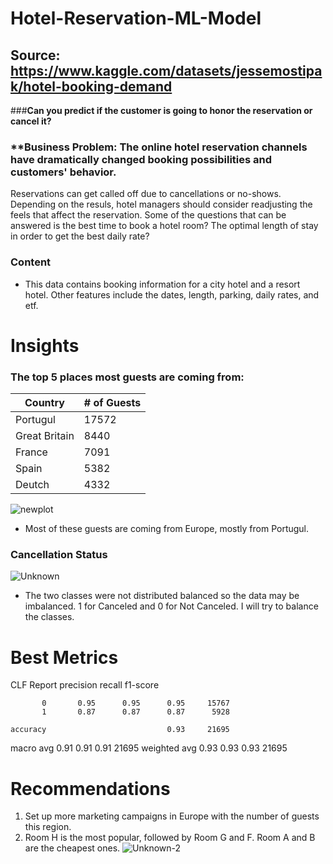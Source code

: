# Hotel-Reservation-ML-Model
## Source: https://www.kaggle.com/datasets/jessemostipak/hotel-booking-demand

###**Can you predict if the customer is going to honor the reservation or cancel it?**

### **Business Problem: The online hotel reservation channels have dramatically changed booking possibilities and customers' behavior.  
Reservations can get called off due to cancellations or no-shows.  Depending on the resuls, hotel managers should consider readjusting the feels that affect the reservation. 
Some of the questions that can be answered is the best time to book a hotel room? The optimal length of stay in order to get the best daily rate?

### **Content**
- This data contains booking information for a city hotel and a resort hotel.  Other features include the dates, length, parking, daily rates, and etf. 


# Insights

### The top 5 places most guests are coming from: 
**Country** | **# of Guests**  
--- | ---
Portugul | 17572 
Great Britain | 8440
France | 7091
Spain | 5382
Deutch | 4332


![newplot](https://user-images.githubusercontent.com/74616874/224289458-96b52faf-6b89-4949-9d51-82160346fdda.png)
- Most of these guests are coming from Europe, mostly from Portugul.  

### Cancellation Status 
![Unknown](https://user-images.githubusercontent.com/74616874/224290741-ace62c93-9947-445f-b948-02cc9c66b4a1.png)
- The two classes were not distributed balanced so the data may be imbalanced. 1 for Canceled and 0 for Not Canceled. I will try to balance the classes. 

# Best Metrics
CLF Report               precision    recall  f1-score   

           0       0.95      0.95      0.95     15767
           1       0.87      0.87      0.87      5928

    accuracy                           0.93     21695
   macro avg       0.91      0.91      0.91     21695
weighted avg       0.93      0.93      0.93     21695

# Recommendations 
1. Set up more marketing campaigns in Europe with the number of guests this region. 
2. Room H is the most popular, followed by Room G and F. Room A and B are the cheapest ones. 
![Unknown-2](https://user-images.githubusercontent.com/74616874/224291804-eecfc5cc-6215-4ae3-a425-60a55e5ed702.png)

